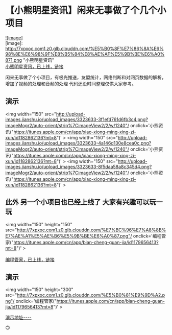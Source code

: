 【小熊明星资讯】闲来无事做了个几个小项目
==== 
 [![image]](https://itunes.apple.com/cn/app/xiao-xiong-ming-xing-zi-xun/id1182862136?mt=8)  
[image]: http://7xpxoc.com1.z0.glb.clouddn.com/%E5%B0%8F%E7%86%8A%E6%98%8E%E6%98%9F%E8%B5%84%E8%AE%AF%E5%9B%BE%E6%A0%871.png "小熊明星资讯"  
 [小熊明星资讯，已上线，链接](https://itunes.apple.com/cn/app/xiao-xiong-ming-xing-zi-xun/id1182862136?mt=8)
 
 闲来无事做了个小项目，有极光推送，友盟统计，网络判断和对网页数据的解析，增加了视频的处理和音频的处理  代码还没时间整理仅供大家参考。<br> 
 
 演示 
-------  
<img width="150"  src="http://upload-images.jianshu.io/upload_images/3323633-3f1efd761d6fb3c4.png?imageMogr2/auto-orient/strip%7CimageView2/2/w/1240"/ onclick='小熊资讯("https://itunes.apple.com/cn/app/xiao-xiong-ming-xing-zi-xun/id1182862136?mt=8")' >
<img width="150"  src="http://upload-images.jianshu.io/upload_images/3323633-4a146d130e8cea0c.png?imageMogr2/auto-orient/strip%7CimageView2/2/w/1240"/ onclick='小熊资讯("https://itunes.apple.com/cn/app/xiao-xiong-ming-xing-zi-xun/id1182862136?mt=8")' >
<img width="150"  src="http://upload-images.jianshu.io/upload_images/3323633-8f5daa58a8c345d4.png?imageMogr2/auto-orient/strip%7CimageView2/2/w/1240"/ onclick='小熊资讯("https://itunes.apple.com/cn/app/xiao-xiong-ming-xing-zi-xun/id1182862136?mt=8")' >


 
 此外 另一个小项目也已经上线了 大家有兴趣可以玩一玩
------- 
<img width="150" height="150" src="http://7xpxoc.com1.z0.glb.clouddn.com/%E7%BC%96%E7%A8%8B%E7%AE%A1%E5%AE%B6%E5%9B%BE%E6%A0%87.png"/ onclick='编程管家("https://itunes.apple.com/cn/app/bian-cheng-guan-jia/id1179656413?mt=8")' ><br>  
[编程管家，已上线，链接](https://itunes.apple.com/cn/app/bian-cheng-guan-jia/id1179656413?mt=8)
 
 演示 
-------  
<img width="150" height="300" src="http://7xpxoc.com1.z0.glb.clouddn.com/%E5%B0%81%E9%9D%A2.png"/ onclick='编程管家("https://itunes.apple.com/cn/app/bian-cheng-guan-jia/id1179656413?mt=8")' >
 
[演示地址----](http://7xpxoc.com1.z0.glb.clouddn.com/%E7%BC%96%E7%A8%8B%E7%AE%A1%E5%AE%B6.gif)


🙃
